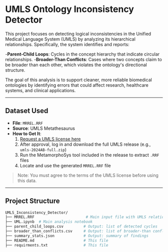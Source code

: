 # UMLS Ontology Inconsistency Detector

This project focuses on detecting logical inconsistencies in the Unified Medical Language System (UMLS) by analyzing its hierarchical relationships. Specifically, the system identifies and reports:

-**Parent-Child Loops**: Cycles in the concept hierarchy that indicate circular relationships.
-**Broader-Than Conflicts**: Cases where two concepts claim to be broader than each other, which violates the ontology's directional structure.

The goal of this analysis is to support cleaner, more reliable biomedical ontologies by identifying errors that could affect research, healthcare systems, and clinical applications.

---

## Dataset Used

- **File**: `MRREL.RRF`
- **Source**: UMLS Metathesaurus
- **How to Get It**:
  1. [Request a UMLS license here](https://uts.nlm.nih.gov/license.html)
  2. After approval, log in and download the full UMLS release (e.g., `umls-2024AB-full.zip`)
  3. Run the MetamorphoSys tool included in the release to extract `.RRF` files
  4. Locate and use the generated `MRREL.RRF` file

> Note: You must agree to the terms of the UMLS license before using this data.

---

## Project Structure

```bash
UMLS_Inconsistency_Detector/
├── MRREL.RRF                       # Main input file with UMLS relationships
├── UML.ipynb  # Main analysis notebook
├── parent_child_loops.csv         # Output: list of detected cycles
├── broader_than_conflicts.csv     # Output: list of broader-than conflicts
├── summary_stats.json             # Output: summary of findings
├── README.md                      # This file
├── requirments.txt                # This file
